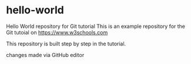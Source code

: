 # hello-world
Hello World repository for Git tutorial
This is an example repository for the Git tutoial on https://www.w3schools.com

This repository is built step by step in the tutorial.

changes made via GitHub editor
